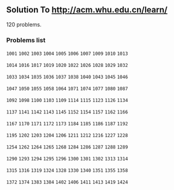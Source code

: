 ## Solution To http://acm.whu.edu.cn/learn/ ##

120 problems.

### Problems list ###

`1001` `1002` `1003` `1004` `1005` `1006` `1007` `1009` `1010` `1013`

`1014` `1016` `1017` `1019` `1020` `1022` `1026` `1028` `1029` `1032`

`1033` `1034` `1035` `1036` `1037` `1038` `1040` `1043` `1045` `1046`

`1047` `1050` `1055` `1058` `1064` `1071` `1074` `1077` `1080` `1087`

`1092` `1098` `1100` `1103` `1109` `1114` `1115` `1123` `1126` `1134`

`1137` `1141` `1142` `1143` `1145` `1152` `1154` `1157` `1162` `1166`

`1167` `1170` `1171` `1172` `1173` `1184` `1185` `1186` `1187` `1192`

`1195` `1202` `1203` `1204` `1206` `1211` `1212` `1216` `1227` `1228`

`1254` `1262` `1264` `1265` `1268` `1284` `1286` `1287` `1288` `1289`

`1290` `1293` `1294` `1295` `1296` `1300` `1301` `1302` `1313` `1314`

`1315` `1316` `1319` `1324` `1328` `1330` `1340` `1351` `1355` `1358`

`1372` `1374` `1383` `1384` `1402` `1406` `1411` `1413` `1419` `1424`
